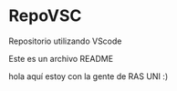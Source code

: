 # RepoVSC
Repositorio utilizando VScode

Este es un archivo README 

hola aquí estoy con la gente de RAS UNI :)
